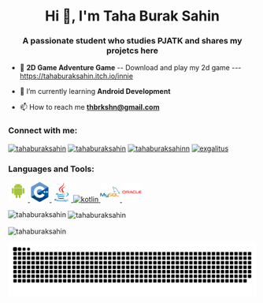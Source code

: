 
<h1 align="center">Hi 👋, I'm Taha Burak Sahin</h1>
<h3 align="center">A passionate student who studies PJATK and shares my projetcs here</h3>

- 🔭  **2D Game Adventure Game**  -- Download and play my 2d game  ---https://tahaburaksahin.itch.io/innie

- 🌱 I’m currently learning **Android Development**

- 📫 How to reach me **thbrkshn@gmail.com**

<h3 align="left">Connect with me:</h3>
<p align="left">
<a href="https://twitter.com/tahaburaksahin" target="blank"><img align="center" src="https://raw.githubusercontent.com/rahuldkjain/github-profile-readme-generator/master/src/images/icons/Social/twitter.svg" alt="tahaburaksahin" height="30" width="40" /></a>
<a href="https://linkedin.com/in/tahaburaksahin" target="blank"><img align="center" src="https://raw.githubusercontent.com/rahuldkjain/github-profile-readme-generator/master/src/images/icons/Social/linked-in-alt.svg" alt="tahaburaksahin" height="30" width="40" /></a>
<a href="https://instagram.com/tahaburaksahinn" target="blank"><img align="center" src="https://raw.githubusercontent.com/rahuldkjain/github-profile-readme-generator/master/src/images/icons/Social/instagram.svg" alt="tahaburaksahinn" height="30" width="40" /></a>
<a href="https://discord.gg/exgalitus" target="blank"><img align="center" src="https://raw.githubusercontent.com/rahuldkjain/github-profile-readme-generator/master/src/images/icons/Social/discord.svg" alt="exgalitus" height="30" width="40" /></a>
</p>

<h3 align="left">Languages and Tools:</h3>
<p align="left"> <a href="https://developer.android.com" target="_blank" rel="noreferrer"> <img src="https://raw.githubusercontent.com/devicons/devicon/master/icons/android/android-original-wordmark.svg" alt="android" width="40" height="40"/> </a> <a href="https://www.w3schools.com/cpp/" target="_blank" rel="noreferrer"> <img src="https://raw.githubusercontent.com/devicons/devicon/master/icons/cplusplus/cplusplus-original.svg" alt="cplusplus" width="40" height="40"/> </a> <a href="https://www.java.com" target="_blank" rel="noreferrer"> <img src="https://raw.githubusercontent.com/devicons/devicon/master/icons/java/java-original.svg" alt="java" width="40" height="40"/> </a> <a href="https://kotlinlang.org" target="_blank" rel="noreferrer"> <img src="https://www.vectorlogo.zone/logos/kotlinlang/kotlinlang-icon.svg" alt="kotlin" width="40" height="40"/> </a> <a href="https://www.mysql.com/" target="_blank" rel="noreferrer"> <img src="https://raw.githubusercontent.com/devicons/devicon/master/icons/mysql/mysql-original-wordmark.svg" alt="mysql" width="40" height="40"/> </a> <a href="https://www.oracle.com/" target="_blank" rel="noreferrer"> <img src="https://raw.githubusercontent.com/devicons/devicon/master/icons/oracle/oracle-original.svg" alt="oracle" width="40" height="40"/> </a> </p>

<p><img align="left" src="https://github-readme-stats.vercel.app/api/top-langs?username=tahaburaksahin&show_icons=true&locale=en&layout=compact" alt="tahaburaksahin" /></p>

<p>&nbsp;<img align="center" src="https://github-readme-stats.vercel.app/api?username=tahaburaksahin&show_icons=true&locale=en" alt="tahaburaksahin" /></p>

<p><img align="center" src="https://github-readme-streak-stats.herokuapp.com/?user=tahaburaksahin&" alt="tahaburaksahin" /></p>

<picture>
  <source media="(prefers-color-scheme: dark)" srcset="https://raw.githubusercontent.com/tahaburaksahin/tahaburaksahin/output/github-contribution-grid-snake-dark.svg">
  <source media="(prefers-color-scheme: light)" srcset="https://raw.githubusercontent.com/tahaburaksahin/tahaburaksahin/output/github-contribution-grid-snake.svg">
  <img alt="github contribution grid snake animation" src="https://raw.githubusercontent.com/tahaburaksahin/tahaburaksahin/output/github-contribution-grid-snake.svg">
</picture>
